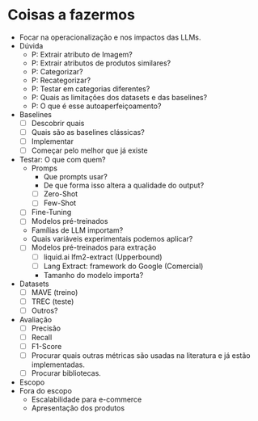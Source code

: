 # Coisas a fazermos

- Focar na operacionalização e nos impactos das LLMs.
- Dúvida
  - P: Extrair atributo de Imagem?
  - P: Extrair atributos de produtos similares?
  - P: Categorizar?
  - P: Recategorizar?
  - P: Testar em categorias diferentes?
  - P: Quais as limitações dos datasets e das baselines?
  - P: O que é esse autoaperfeiçoamento?
- Baselines
  - [ ] Descobrir quais
  - [ ] Quais são as baselines clássicas?
  - [ ] Implementar
  - [ ] Começar pelo melhor que já existe
- Testar: O que com quem?
  - Promps
    - Que prompts usar?
    - De que forma isso altera a qualidade do output?
    - [ ] Zero-Shot
    - [ ] Few-Shot
  - [ ] Fine-Tuning
  - [ ] Modelos pré-treinados
  - Famílias de LLM importam?
  - Quais variáveis experimentais podemos aplicar?
  - [ ] Modelos pré-treinados para extração
    - [ ] liquid.ai lfm2-extract (Upperbound)
    - [ ] Lang Extract: framework do Google (Comercial)
    - Tamanho do modelo importa?
- Datasets
  - [ ] MAVE (treino)
  - [ ] TREC (teste)
  - [ ] Outros?
- Avaliação
  - [ ] Precisão
  - [ ] Recall
  - [ ] F1-Score
  - [ ] Procurar quais outras métricas são usadas na literatura e já estão implementadas.
  - [ ] Procurar bibliotecas.
- Escopo
- Fora do escopo
  - Escalabilidade para e-commerce
  - Apresentação dos produtos

